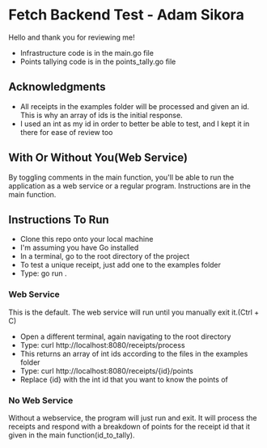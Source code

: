 # Fetch Backend Test - Adam Sikora

Hello and thank you for reviewing me!

* Infrastructure code is in the main.go file
* Points tallying code is in the points_tally.go file

## Acknowledgments

* All receipts in the examples folder will be processed and given an id.  This is why an array of ids is the initial response.
* I used an int as my id in order to better be able to test, and I kept it in there for ease of review too

## With Or Without You(Web Service)

By toggling comments in the main function, you'll be able to run the application as a web service or a regular program.  Instructions are in the main function.

## Instructions To Run

* Clone this repo onto your local machine
* I'm assuming you have Go installed
* In a terminal, go to the root directory of the project
* To test a unique receipt, just add one to the examples folder
* Type: go run .

### Web Service

This is the default.  The web service will run until you manually exit it.(Ctrl + C)

* Open a different terminal, again navigating to the root directory
* Type: curl http://localhost:8080/receipts/process
* This returns an array of int ids according to the files in the examples folder
* Type: curl http://localhost:8080/receipts/{id}/points
* Replace {id} with the int id that you want to know the points of

### No Web Service

Without a webservice, the program will just run and exit.  It will process the receipts and respond with a breakdown of points for the receipt id that it given in the main function(id_to_tally).
